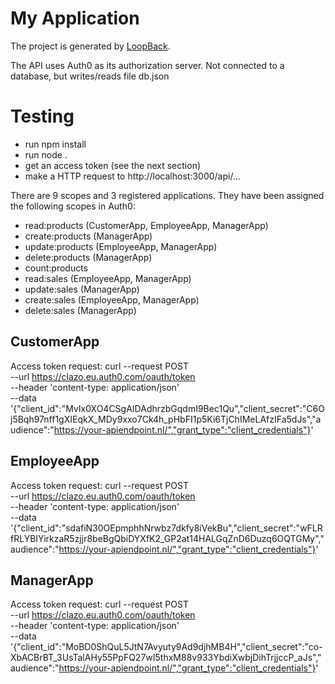 # My Application

The project is generated by [LoopBack](http://loopback.io).

The API uses Auth0 as its authorization server.
Not connected to a database, but writes/reads file db.json

# Testing

- run npm install
- run node .
- get an access token (see the next section)
- make a HTTP request to http://localhost:3000/api/...

There are 9 scopes and 3 registered applications.
They have been assigned the following scopes in Auth0:
- read:products (CustomerApp, EmployeeApp, ManagerApp)
- create:products (ManagerApp)
- update:products (EmployeeApp, ManagerApp)
- delete:products (ManagerApp)
- count:products
- read:sales (EmployeeApp, ManagerApp)
- update:sales (ManagerApp)
- create:sales (EmployeeApp, ManagerApp)
- delete:sales (ManagerApp)

## CustomerApp
Access token request:
curl --request POST \
  --url https://clazo.eu.auth0.com/oauth/token \
  --header 'content-type: application/json' \
  --data '{"client_id":"MvIx0XO4CSgAIDAdhrzbGqdmI9Bec1Qu","client_secret":"C6Oj5Bqh97nff1gXIEqkX_MDy9xxo7Ck4h_pHbFI1p5Ki6TjChIMeLAfzIFa5dJs","audience":"https://your-apiendpoint.nl/","grant_type":"client_credentials"}'

## EmployeeApp
Access token request:
curl --request POST \
  --url https://clazo.eu.auth0.com/oauth/token \
  --header 'content-type: application/json' \
  --data '{"client_id":"sdafiN30OEpmphhNrwbz7dkfy8iVekBu","client_secret":"wFLRfRLYBIYirkzaR5zjjr8beBgQbiDYXfK2_GP2at14HALGqZnD6Duzq6OQTGMy","audience":"https://your-apiendpoint.nl/","grant_type":"client_credentials"}'

## ManagerApp
Access token request:
curl --request POST \
  --url https://clazo.eu.auth0.com/oauth/token \
  --header 'content-type: application/json' \
  --data '{"client_id":"MoBD0ShQuL5JtN7Avyuty9Ad9djhMB4H","client_secret":"co-XbACBrBT_3UsTalAHy55PpFQ27wI5thxM88v933YbdiXwbjDihTrjjccP_aJs","audience":"https://your-apiendpoint.nl/","grant_type":"client_credentials"}'
